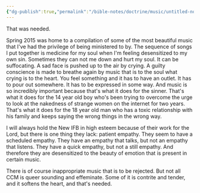 ```yaml
---
{"dg-publish":true,"permalink":"/bible-notes/doctrine/music/untitled-note-8/","created":"Jan 17, 2019, 4:26 PM"}
---
```



That was needed.

Spring 2015 was home to a compilation of some of the most beautiful music that I've had the privilege of being ministered to by. The sequence of songs I put together is medicine for my soul when I'm feeling desensitized to my own sin. Sometimes they can not me down and hurt my soul. It can be suffocating. A sad face is pushed up to the air by crying. A guilty conscience is made to breathe again by music that is to the soul what crying is to the heart. You feel something and it has to have an outlet. It has to pour out somewhere. It has to be expressed in some way. And music is so incredibly important because that's what it does for the sinner. That's what it does for the 14 year old boy who's been trying to overcome the urge to look at the nakedness of strange women on the internet for two years. That's what it does for the 18 year old man who has a toxic relationship with his family and keeps saying the wrong things in the wrong way.

I will always hold the New IFB in high esteem because of their work for the Lord, but there is one thing they lack: patient empathy. They seem to have a scheduled empathy. They have an empathy that talks, but not an empathy that listens. They have a quick empathy, but not a still empathy. And therefore they are desensitized to the beauty of emotion that is present in certain music.

There is of course inappropriate music that is to be rejected. But not all CCM is queer sounding and effeminate. Some of it is contrite and tender, and it softens the heart, and that's needed.


